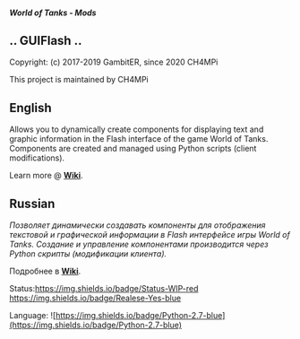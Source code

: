 ##### World of Tanks - Mods

## .. GUIFlash ..

Copyright: (c) 2017-2019 GambitER, since 2020 CH4MPi

This project is maintained by CH4MPi

## English
Allows you to dynamically create components for displaying text and graphic information in the Flash interface of the game World of Tanks. Components are created and managed using Python scripts (client modifications).

Learn more @ [**Wiki**](https://github.com/CH4MPi/GUIFlash/wiki).

## Russian
_Позволяет динамически создавать компоненты для отображения текстовой и графической информации в Flash интерфейсе игры World of Tanks. Создание и управление компонентами производится через Python скрипты (модификации клиента)._

Подробнее в [**Wiki**](https://github.com/GambitER/GUIFlash/wiki).


Status:https://img.shields.io/badge/Status-WIP-red https://img.shields.io/badge/Realese-Yes-blue

Language: ![https://img.shields.io/badge/Python-2.7-blue](https://img.shields.io/badge/Python-2.7-blue)
